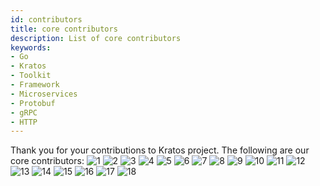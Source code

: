 ```yaml
---
id: contributors
title: core contributors
description: List of core contributors
keywords:
- Go
- Kratos
- Toolkit
- Framework
- Microservices
- Protobuf
- gRPC
- HTTP
---
```


Thank you for your contributions to Kratos project. The following are our core contributors:
<img src="/images/contributors/1.png" alt="1" />
<img src="/images/contributors/2.png" alt="2" />
<img src="/images/contributors/3.png" alt="3" />
<img src="/images/contributors/4.png" alt="4" />
<img src="/images/contributors/5.png" alt="5" />
<img src="/images/contributors/6.png" alt="6" />
<img src="/images/contributors/7.png" alt="7" />
<img src="/images/contributors/8.png" alt="8" />
<img src="/images/contributors/9.png" alt="9" />
<img src="/images/contributors/10.png" alt="10" />
<img src="/images/contributors/11.png" alt="11" />
<img src="/images/contributors/12.png" alt="12" />
<img src="/images/contributors/13.png" alt="13" />
<img src="/images/contributors/14.png" alt="14" />
<img src="/images/contributors/15.png" alt="15" />
<img src="/images/contributors/16.png" alt="16" />
<img src="/images/contributors/17.png" alt="17" />
<img src="/images/contributors/18.png" alt="18" />
